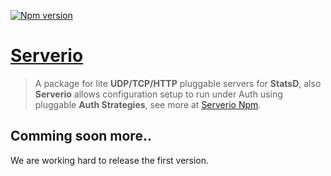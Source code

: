 [![Npm version](https://badge.fury.io/js/serverio.svg)](https://badge.fury.io/js/serverio)

# [Serverio](https://www.npmjs.com/package/serverio)

> A package for lite **UDP/TCP/HTTP** pluggable servers for **StatsD**, also **Serverio** allows configuration setup to run under Auth using pluggable **Auth Strategies**, see more at [Serverio Npm](https://www.npmjs.com/package/serverio).


## Comming soon more..
We are working hard  to release the first version.

<!-- # Generate private key and certificate signing request
```
$ openssl genrsa -des3 -passout pass:x -out server.pass.key 2048
    Generating RSA private key, 2048 bit long modulus
    ..........+++
    .......+++
    e is 65537 (0x10001)
    ...

$ openssl rsa -passin pass:x -in server.pass.key -out server.key
    writing RSA key

$ rm server.pass.key

$ openssl req -new -key server.key -out server.csr

    # complete the next information:

    You are about to be asked to enter information that will be incorporated
    into your certificate request.
    What you are about to enter is what is called a Distinguished Name or a DN.
    There are quite a few fields but you can leave some blank
    For some fields there will be a default value,
    If you enter '.', the field will be left blank.
    -----
    Country Name (2 letter code) [AU]:US
    State or Province Name (full name) [Some-State]:Arizona
    Locality Name (eg, city) []:Phoenix
    Organization Name (eg, company) [Internet Widgits Pty Ltd]:Foo
    Organizational Unit Name (eg, section) []:Foo
    Common Name (e.g. server FQDN or YOUR name) []:localhost
    Email Address []:foo@localhost

    Please enter the following 'extra' attributes
    to be sent with your certificate request
    A challenge password []:awesome
    An optional company name []:Foo

```

# Generate SSL certificate
```
$ openssl x509 -req -sha256 -days 365 -in server.csr -signkey server.key -out server.crt

``` -->
